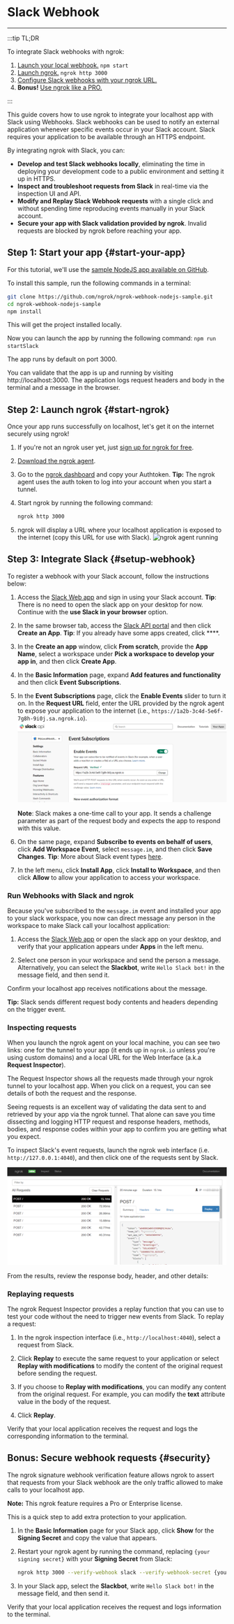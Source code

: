 # Slack Webhook
------------

:::tip TL;DR

To integrate Slack webhooks with ngrok:
1. [Launch your local webhook.](#start-your-app) `npm start`
1. [Launch ngrok.](#start-ngrok) `ngrok http 3000`
1. [Configure Slack webhooks with your ngrok URL.](#setup-webhook)
1. **Bonus!** [Use ngrok like a PRO.](#security)

:::


This guide covers how to use ngrok to integrate your localhost app with Slack using Webhooks.
Slack webhooks can be used to notify an external application whenever specific events occur in your Slack account. 
Slack requires your application to be available through an HTTPS endpoint.

By integrating ngrok with Slack, you can:

- **Develop and test Slack webhooks locally**, eliminating the time in deploying your development code to a public environment and setting it up in HTTPS.
- **Inspect and troubleshoot requests from Slack** in real-time via the inspection UI and API.
- **Modify and Replay Slack Webhook requests** with a single click and without spending time reproducing events manually in your Slack account.
- **Secure your app with Slack validation provided by ngrok**. Invalid requests are blocked by ngrok before reaching your app.


## **Step 1**: Start your app {#start-your-app}

For this tutorial, we'll use the [sample NodeJS app available on GitHub](https://github.com/ngrok/ngrok-webhook-nodejs-sample). 

To install this sample, run the following commands in a terminal:

```bash
git clone https://github.com/ngrok/ngrok-webhook-nodejs-sample.git
cd ngrok-webhook-nodejs-sample
npm install
```

This will get the project installed locally.

Now you can launch the app by running the following command: 
`npm run startSlack`

The app runs by default on port 3000. 

You can validate that the app is up and running by visiting http://localhost:3000. The application logs request headers and body in the terminal and a message in the browser.


## **Step 2**: Launch ngrok {#start-ngrok}

Once your app runs successfully on localhost, let's get it on the internet securely using ngrok! 

1. If you're not an ngrok user yet, just [sign up for ngrok for free](https://ngrok.com/signup).

1. [Download the ngrok agent](https://ngrok.com/download).

1. Go to the [ngrok dashboard](https://dashboard.ngrok.com) and copy your Authtoken.
    **Tip:** The ngrok agent uses the auth token to log into your account when you start a tunnel.
    
1. Start ngrok by running the following command:
    ```bash
    ngrok http 3000
    ```

1. ngrok will display a URL where your localhost application is exposed to the internet (copy this URL for use with Slack).
    ![ngrok agent running](/img/integrations/launch_ngrok_tunnel.png)


## **Step 3**: Integrate  Slack {#setup-webhook}

To register a webhook with your Slack account, follow the instructions below:

1. Access the [Slack Web app](https://app.slack.com/) and sign in using your Slack account.
    **Tip**: There is no need to open the slack app on your desktop for now. Continue with the **use Slack in your browser** option.

1. In the same browser tab, access the [Slack API portal](https://api.slack.com/apps) and then click **Create an App**.
    **Tip**: If you already have some apps created, click ****.

1. In the **Create an app** window, click **From scratch**, provide the **App Name**, select a workspace under **Pick a workspace to develop your app in**, and then click **Create App**.

1. In the **Basic Information** page, expand **Add features and functionality** and then click **Event Subscriptions**.

1. In the **Event Subscriptions** page, click the **Enable Events** slider to turn it on. In the **Request URL** field, enter the URL provided by the ngrok agent to expose your application to the internet (i.e., `https://1a2b-3c4d-5e6f-7g8h-9i0j.sa.ngrok.io`).
    ![Slack Request URL](img/ngrok_url_configuration_slack.png)

    **Note**: Slack makes a one-time call to your app. It sends a challenge parameter as part of the request body and expects the app to respond with this value.

1. On the same page, expand **Subscribe to events on behalf of users**, click **Add Workspace Event**, select `message.im`, and then click **Save Changes**.
    **Tip**: More about Slack event types [here](https://api.slack.com/events).

1. In the left menu, click **Install App**, click **Install to Workspace**, and then click **Allow** to allow your application to access your workspace.


### Run Webhooks with Slack and ngrok

Because you've subscribed to the `message.im` event and installed your app to your slack workspace, you now can direct message any person in the workspace to make Slack call your localhost application:

1. Access the [Slack Web app](https://app.slack.com/) or open the slack app on your desktop, and verify that your application appears under **Apps** in the left menu.

1. Select one person in your workspace and send the person a message. Alternatively, you can select the **Slackbot**,  write `Hello Slack bot!` in the message field, and then send it.

Confirm your localhost app receives notifications about the message.

**Tip:** Slack sends different request body contents and headers depending on the trigger event.


### Inspecting requests

When you launch the ngrok agent on your local machine, you can see two links: one for the tunnel to your app (it ends up in `ngrok.io` unless you're using custom domains) and a local URL for the Web Interface (a.k.a **Request Inspector**).

The Request Inspector shows all the requests made through your ngrok tunnel to your localhost app. When you click on a request, you can see details of both the request and the response.

Seeing requests is an excellent way of validating the data sent to and retrieved by your app via the ngrok tunnel. That alone can save you time dissecting and logging HTTP request and response headers, methods, bodies, and response codes within your app to confirm you are getting what you expect.

To inspect Slack's event requests, launch the ngrok web interface (i.e. `http://127.0.0.1:4040`), and then click one of the requests sent by Slack.

![ngrok Request Inspector](img/ngrok_introspection_slack_hooks.png)

From the results, review the response body, header, and other details:


### Replaying requests

The ngrok Request Inspector provides a replay function that you can use to test your code without the need to trigger new events from Slack. To replay a request:

1. In the ngrok inspection interface (i.e., `http://localhost:4040`), select a request from Slack.

1. Click **Replay** to execute the same request to your application or select **Replay with modifications** to modify the content of the original request before sending the request.

1. If you choose to **Replay with modifications**, you can modify any content from the original request. For example, you can modify the **text** attribute value in the body of the request.

1. Click **Replay**.

Verify that your local application receives the request and logs the corresponding information to the terminal.


## **Bonus**: Secure webhook requests {#security}

The ngrok signature webhook verification feature allows ngrok to assert that requests from your Slack webhook are the only traffic allowed to make calls to your localhost app.

**Note:** This ngrok feature requires a Pro or Enterprise license.

This is a quick step to add extra protection to your application.

1. In the **Basic Information** page for your Slack app, click **Show** for the **Signing Secret** and copy the value that appears.

1. Restart your ngrok agent by running the command, replacing `{your signing secret}` with your **Signing Secret** from Slack:
    ```bash
    ngrok http 3000 --verify-webhook slack --verify-webhook-secret {your signing secret}
    ```

1. In your Slack app, select the **Slackbot**,  write `Hello Slack bot!` in the message field, and then send it.

Verify that your local application receives the request and logs information to the terminal.


